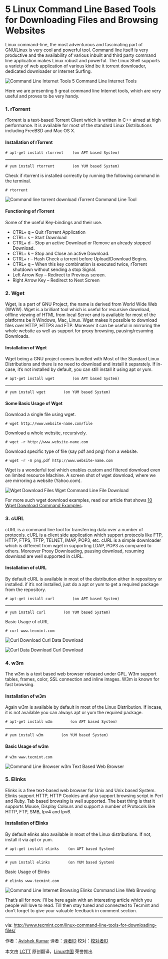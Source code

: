5 Linux Command Line Based Tools for Downloading Files and Browsing Websites
================================================================================
Linux command-line, the most adventurous and fascinating part of GNU/Linux is very cool and powerful tool. Command line itself is very productive and the availability of various inbuilt and third party command line application makes Linux robust and powerful. The Linux Shell supports a variety of web application of various kind be it torrent downloader, dedicated downloader or Internet Surfing.

![Command Line Internet Tools](http://www.tecmint.com/wp-content/uploads/2014/02/Command-Line-Internet-Tools.jpg)
5 Command Line Internet Tools

Here we are presenting 5 great command line Internet tools, which are very useful and proves to be very handy.

### 1. rTorrent ###

rTorrent is a text­-based Torrent Client which is written in C++ aimed at high performance. It is available for most of the standard Linux Distributions including FreeBSD and Mac OS X.

#### Installation of rTorrent ####

    # apt­-get install rtorrent    (on APT based System)

----------

    # yum install rtorrent        (on YUM based System)

Check if rtorrent is installed correctly by running the following command in the terminal.

    # rtorrent

![Command line torrent download](http://www.tecmint.com/wp-content/uploads/2014/02/rTorrent.jpeg)
rTorrent Command Line Tool

#### Functioning of rTorrent ####

Some of the useful Key-bindings and their use.

- CTRL+ q – Quit rTorrent Application
- CTRL+ s – Start Download
- CTRL+ d – Stop an active Download or Remove an already stopped Download.
- CTRL+ k – Stop and Close an active Download.
- CTRL+ r – Hash Check a torrent before Upload/Download Begins.
- CTRL+ q – When this key combination is executed twice, rTorrent shutdown without sending a stop Signal.
- Left Arrow Key – Redirect to Previous screen.
- Right Arrow Key – Redirect to Next Screen

### 2. Wget ###

Wget, is a part of GNU Project, the name is derived from World Wide Web (WWW). Wget is a brilliant tool which is useful for recursive download, offline viewing of HTML from local Server and is available for most of the platforms be it Windows, Mac, Linux. Wget makes it possible to download files over HTTP, HTTPS and FTP. Moreover it can be useful in mirroring the whole website as well as support for proxy browsing, pausing/resuming Downloads.

#### Installation of Wget ####

Wget being a GNU project comes bundled with Most of the Standard Linux Distributions and there is no need to download and install it separately. If in-case, it’s not installed by default, you can still install it using apt or yum.

    # apt­-get install wget        (on APT based System)

----------

    # yum install wget        (on YUM based System)

#### Some Basic Usage of Wget ####

Download a single file using wget.

    # wget http://www.website-name.com/file

Download a whole website, recursively.

    # wget -r http://www.website-name.com

Download specific type of file (say pdf and png) from a website.

    # wget -r -A png,pdf http://www.website-name.com

Wget is a wonderful tool which enables custom and filtered download even on limited resource Machine. A screen shot of wget download, where we are mirroring a website (Yahoo.com).

![Wget Download Files](http://www.tecmint.com/wp-content/uploads/2014/02/Wget.jpeg)
Wget Command Line File Download

For more such wget download examples, read our article that shows [10 Wget Download Command Examples][1].

### 3. cURL ###

cURL is a command line tool for transferring data over a number of protocols. cURL is a client side application which support protocols like FTP, HTTP, FTPS, TFTP, TELNET, IMAP, POP3, etc. cURL is a simple downloader which is different from wget in supporting LDAP, POP3 as compared to others. Moreover Proxy Downloading, pausing download, resuming download are well supported in cURL.

#### Installation of cURL ####

By default cURL is available in most of the distribution either in repository or installed. if it’s not installed, just do a apt or yum to get a required package from the repository.

    # apt­-get install curl        (on APT based System)

----------

    # yum install curl        (on YUM based System)

Basic Usage of cURL

    # curl www.tecmint.com

![Curl Download](http://www.tecmint.com/wp-content/uploads/2014/02/Curl.jpeg)
Curl Data Download

![Curl Data Download](http://www.tecmint.com/wp-content/uploads/2014/02/Curl-2.jpeg)
Curl Download

### 4. w3m ###

The w3m is a text based web browser released under GPL. W3m support tables, frames, color, SSL connection and inline images. W3m is known for fast browsing.

#### Installation of w3m ####

Again w3m is available by default in most of the Linux Distribution. If incase, it is not available you can always apt or yum the required package.

    # apt­-get install w3m        (on APT based System)

----------

    # yum install w3m        (on YUM based System)

#### Basic Usage of w3m ####

    # w3m www.tecmint.com

![Command Line Browser](http://www.tecmint.com/wp-content/uploads/2014/02/w3m.jpeg)
w3m Text Based Web Browser

### 5. Elinks ###

Elinks is a free text-based web browser for Unix and Unix based System. Elinks support HTTP, HTTP Cookies and also support browsing script in Perl and Ruby. Tab based browsing is well supported. The best thing is that it supports Mouse, Display Colours and support a number of Protocols like HTTP, FTP, SMB, Ipv4 and Ipv6.

#### Installation of Elinks ####

By default elinks also available in most of the Linux distributions. If not, install it via apt or yum.

    # apt­-get install elinks    (on APT based System)

----------

    # yum install elinks        (on YUM based System)

Basic Usage of Elinks

    # elinks www.tecmint.com

![Command Line Internet Browsing](http://www.tecmint.com/wp-content/uploads/2014/02/Elinks.jpeg)
Elinks Command Line Web Browsing

That’s all for now. I’ll be here again with an interesting article which you people will love to read. Till then stay tuned and connected to Tecmint and don’t forget to give your valuable feedback in comment section.

--------------------------------------------------------------------------------

via: http://www.tecmint.com/linux-command-line-tools-for-downloading-files/

作者：[Avishek Kumar][a]
译者：[译者ID](https://github.com/译者ID)
校对：[校对者ID](https://github.com/校对者ID)

本文由 [LCTT](https://github.com/LCTT/TranslateProject) 原创翻译，[Linux中国](http://linux.cn/) 荣誉推出

[a]:http://www.tecmint.com/author/avishek/
[1]:http://www.tecmint.com/10-wget-command-examples-in-linux/